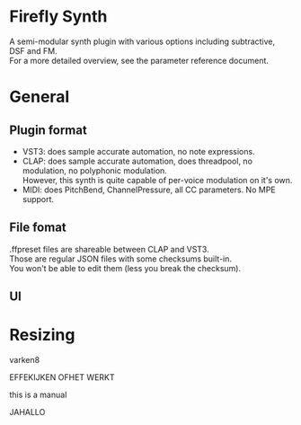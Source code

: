 # Firefly Synth
A semi-modular synth plugin with various options including subtractive, DSF and FM.<br/>
For a more detailed overview, see the parameter reference document.

# General

## Plugin format
- VST3: does sample accurate automation, no note expressions.
- CLAP: does sample accurate automation, does threadpool, no modulation, no polyphonic modulation.<br/>
However, this synth is quite capable of per-voice modulation on it's own.
- MIDI: does PitchBend, ChannelPressure, all CC parameters. No MPE support.

## File fomat

.ffpreset files are shareable between CLAP and VST3.<br/>
Those are regular JSON files with some checksums built-in.<br/>
You won't be able to edit them (less you break the checksum).

## UI
# Resizing

varken8

EFFEKIJKEN OFHET WERKT

this is a manual

JAHALLO